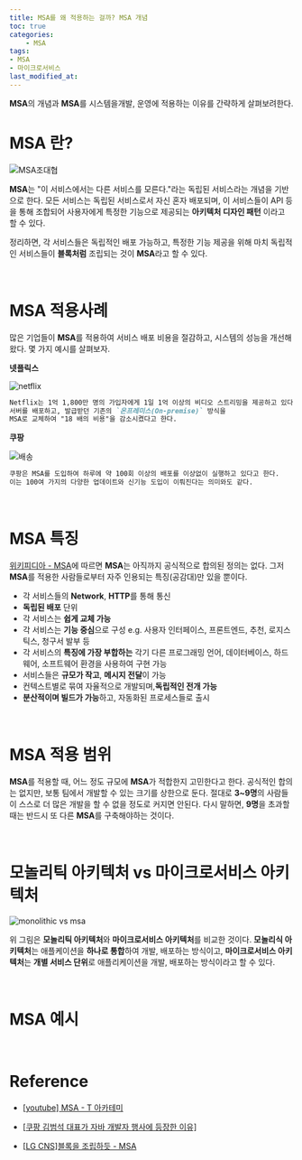 ```yaml
---
title: MSA를 왜 적용하는 걸까? MSA 개념
toc: true
categories:	
    - MSA
tags: 
- MSA
- 마이크로서비스
last_modified_at:
---
```


 **MSA**의 개념과 **MSA**를 시스템을개발, 운영에 적용하는 이유를 간략하게 살펴보려한다.

# MSA 란?

![MSA조대협](https://user-images.githubusercontent.com/49560745/105623671-be71d500-5e5e-11eb-816e-c527e94e7eb7.png)

**MSA**는 "이 서비스에서는 다른 서비스를 모른다."라는 독립된 서비스라는 개념을 기반으로 한다. 모든 서비스는 독립된 서비스로서  자신 혼자 배포되며, 이 서비스들이 API 등을 통해 조합되어 사용자에게 특정한 기능으로 제공되는 **아키텍처 디자인 패턴** 이라고 할 수 있다.

 정리하면, 각 서비스들은 독립적인 배포 가능하고, 특정한 기능 제공을 위해 마치 독립적인 서비스들이 **블록처럼** 조립되는 것이 **MSA**라고 할 수 있다.

<br/>

# MSA 적용사례

 많은 기업들이 **MSA**를 적용하여 서비스 배포 비용을 절감하고, 시스템의 성능을 개선해왔다. 몇 가지 예시를 살펴보자.

**넷플릭스**

![netflix](https://user-images.githubusercontent.com/49560745/105623773-bc5c4600-5e5f-11eb-9154-b2b574dfeaa6.png)

```markdown
Netflix는 1억 1,800만 명의 가입자에게 1일 1억 이상의 비디오 스트리밍을 제공하고 있다. 
서버를 배포하고, 발급받던 기존의 `온프레미스(On-premise)` 방식을 
MSA로 교체하여 "18 배의 비용"을 감소시켰다고 한다. 
```

**쿠팡**

![배송](https://user-images.githubusercontent.com/49560745/105623821-24ab2780-5e60-11eb-8cbb-7d1cb8c49bf5.png)

```markdown
쿠팡은 MSA를 도입하여 하루에 약 100회 이상의 배포를 이상없이 실행하고 있다고 한다. 
이는 100여 가지의 다양한 업데이트와 신기능 도입이 이뤄진다는 의미와도 같다.
```

<br/>

# MSA 특징

[위키피디아 - MSA](https://ko.wikipedia.org/wiki/%EB%A7%88%EC%9D%B4%ED%81%AC%EB%A1%9C%EC%84%9C%EB%B9%84%EC%8A%A4)에 따르면 **MSA**는 아직까지 공식적으로 합의된 정의는 없다. 그저 **MSA**를 적용한 사람들로부터 자주 인용되는 특징(공감대)만 있을 뿐이다.

- 각 서비스들의 **Network**, **HTTP**를 통해 통신
- **독립된 배포** 단위
- 각 서비스는 **쉽게 교체 가능**
- 각 서비스는 **기능 중심**으로 구성 e.g. 사용자 인터페이스, 프론트엔드, 추천, 로지스틱스, 청구서 발부 등
- 각 서비스의 **특징에 가장 부합하는** 각기 다른 프로그래밍 언어, 데이터베이스, 하드웨어, 소프트웨어 환경을 사용하여 구현 가능
- 서비스들은 **규모가 작고**, **메시지 전달**이 가능
- 컨텍스트별로 묶여 자율적으로 개발되며,**독립적인 전개 가능**
- **분산적이며 빌드가 가능**하고, 자동화된 프로세스들로 출시

<br/>

# MSA 적용 범위

**MSA**를 적용할 때, 어느 정도 규모에 **MSA**가 적합한지 고민한다고 한다. 공식적인 합의는 없지만, 보통 팀에서 개발할 수 있는 크기를 상한으로 둔다. 절대로 **3~9명**의 사람들이 스스로 더 많은 개발을 할 수 없을 정도로 커지면 안된다. 다시 말하면, **9명**을 초과할 때는 반드시 또 다른 **MSA**를 구축해야하는 것이다.

<br/>

# 모놀리틱 아키텍처 vs 마이크로서비스 아키텍처

![monolithic vs msa](https://user-images.githubusercontent.com/49560745/105623737-612a5380-5e5f-11eb-9f7e-a1aa063430db.png)

위 그림은 **모놀리틱 아키텍처**와 **마이크로서비스 아키텍처**를 비교한 것이다. **모놀리식 아키텍처**는 애플케이션을 **하나로 통합**하여 개발, 배포하는 방식이고, **마이크로서비스 아키텍처**는 **개별 서비스 단위**로 애플리케이션을 개발, 배포하는 방식이라고 할 수 있다.

<br/>

# MSA 예시

<br/>

# Reference

- [[youtube] MSA - T 아카테미](https://www.youtube.com/watch?v=mJMzV6GCmPw)
- [[쿠팡 김범석 대표가 자바 개발자 행사에 등장한 이유]](http://kossa.kr/xe/link2/2015310)

- [[LG CNS]블록을 조립하듯 - MSA](https://blog.lgcns.com/1278)











